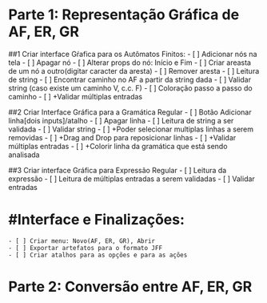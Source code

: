 # Parte 1: Representação Gráfica de AF, ER, GR
##1 Criar interface Gŕafica para os Autômatos Finitos:
    - [ ] Adicionar nós na tela
    - [ ] Apagar nó
    - [ ] Alterar props do nó: Início e Fim
    - [ ] Criar areasta de um nó a outro(digitar caracter da aresta)
    - [ ] Remover aresta
    - [ ] Leitura de string
    - [ ] Encontrar caminho no AF a partir da string dada
    - [ ] Validar string (caso existe um caminho V, c.c. F)
    - [ ] Coloração passo a passo do caminho
    - [ ] +Validar múltiplas entradas

##2 Criar Interface Gráfica para a Gramática Regular
    - [ ] Botão Adicionar linha[dois inputs]/atalho
    - [ ] Apagar linha
    - [ ] Leitura de string a ser validada
    - [ ] Validar string
    - [ ] +Poder selecionar multiplas linhas a serem removidas
    - [ ] +Drag and Drop para reposicionar linhas
    - [ ] +Validar múltiplas entradas
    - [ ] +Colorir linha da gramática que está sendo analisada

##3 Criar interface Gráfica para Expressão Regular
    - [ ] Leitura da expressão
    - [ ] Leitura de múltiplas entradas a serem validadas
    - [ ] Validar entradas

#   #Interface e Finalizações:
    - [ ] Criar menu: Novo(AF, ER, GR), Abrir
    - [ ] Exportar artefatos para o formato JFF
    - [ ] Criar atalhos para as opções e para as ações

# Parte 2: Conversão entre AF, ER, GR